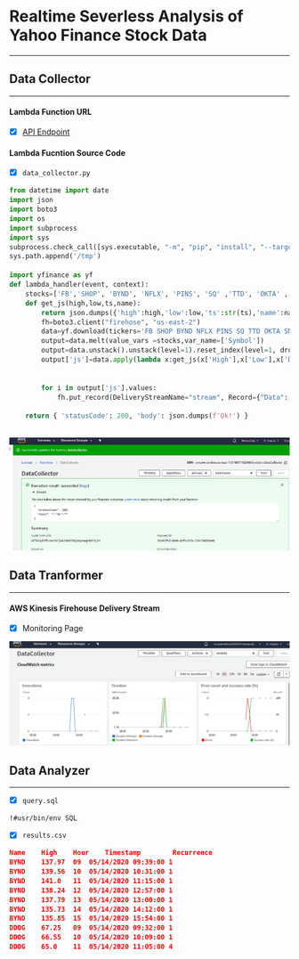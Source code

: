 # Realtime Severless Analysis of Yahoo Finance Stock Data
*****************

## Data Collector
********************

#### Lambda Function URL 
- [x] [API Endpoint](https://vlmmfo9shb.execute-api.us-east-1.amazonaws.com/default/DataCollector)



#### Lambda Fucntion Source Code 
- [x] `data_collector.py`


```python
from datetime import date
import json
import boto3
import os
import subprocess
import sys
subprocess.check_call([sys.executable, "-m", "pip", "install", "--target", "/tmp", 'yfinance'])
sys.path.append('/tmp')

import yfinance as yf
def lambda_handler(event, context):
    stocks=['FB','SHOP', 'BYND', 'NFLX', 'PINS', 'SQ' ,'TTD', 'OKTA' ,'SNAP', 'DDOG'] 
    def get_js(high,low,ts,name):
        return json.dumps({'high':high,'low':low,'ts':str(ts),'name':name})
        fh=boto3.client("firehose", "us-east-2")
        data=yf.download(tickers='FB SHOP BYND NFLX PINS SQ TTD OKTA SNAP DDOG', start="2020-05-14", end="2020-05-15",interval = "1m",group_by='tickers')
        output=data.melt(value_vars =stocks,var_name=['Symbol'])
        output=data.unstack().unstack(level=1).reset_index(level=1, drop=False).rename_axis('names').reset_index() 
        output['js']=data.apply(lambda x:get_js(x['High'],x['Low'],x['Datetime'],x['names']),axis=1) 
        
        
        for i in output['js'].values:
            fh.put_record(DeliveryStreamName="stream", Record={"Data": i.encode('utf-8')}) 
            
    return { 'statusCode': 200, 'body': json.dumps(f'Ok!') }
        

```

![](https://github.com/BenitaDiop/RealtimeServerlessAnalysis-ofStocks/blob/master/assets/datcollector.png)



## Data Tranformer
********************
#### AWS Kinesis Firehouse Delivery Stream 
- [x] Monitoring Page  

![](https://github.com/BenitaDiop/RealtimeServerlessAnalysis-ofStocks/blob/master/assets/watch.png)


## Data Analyzer
********************
- [x] `query.sql`

```
!#usr/bin/env SQL

```

- [x] `results.csv`




```json
Name	High	Hour	Timestamp	     Recurrence
BYND	137.97	09	05/14/2020 09:39:00	1
BYND	139.56	10	05/14/2020 10:31:00	1
BYND	141.0	11	05/14/2020 11:15:00	1
BYND	138.24	12	05/14/2020 12:57:00	1
BYND	137.79	13	05/14/2020 13:00:00	1
BYND	135.73	14	05/14/2020 14:12:00	1
BYND	135.85	15	05/14/2020 15:54:00	1
DDOG	67.25	09	05/14/2020 09:32:00	1
DDOG	66.55	10	05/14/2020 10:09:00	1
DDOG	65.0	11	05/14/2020 11:05:00	4
```
